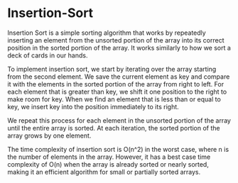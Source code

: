 # Insertion-Sort
Insertion Sort is a simple sorting algorithm that works by repeatedly inserting an element from the unsorted portion of the array into its correct position in the sorted portion of the array. It works similarly to how we sort a deck of cards in our hands.

To implement insertion sort, we start by iterating over the array starting from the second element. We save the current element as key and compare it with the elements in the sorted portion of the array from right to left. For each element that is greater than key, we shift it one position to the right to make room for key. When we find an element that is less than or equal to key, we insert key into the position immediately to its right.

We repeat this process for each element in the unsorted portion of the array until the entire array is sorted. At each iteration, the sorted portion of the array grows by one element.

The time complexity of insertion sort is O(n^2) in the worst case, where n is the number of elements in the array. However, it has a best case time complexity of O(n) when the array is already sorted or nearly sorted, making it an efficient algorithm for small or partially sorted arrays.

